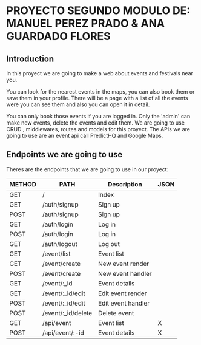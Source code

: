 # PROYECTO SEGUNDO MODULO DE: MANUEL PEREZ PRADO & ANA GUARDADO FLORES


## Introduction
In this proyect we are going to make a web about events and festivals near you. 

You can look for the nearest events in the maps, you can also book them or save them in your profile. There will be a page with a list of all the events were you can see them and also you can open it in detail.

You can only book those events if you are logged in. Only the 'admin' can make new events, delete the events and edit them. We are going to use CRUD , middlewares, routes and models for this proyect. The APIs we are going to use are an event api call PredictHQ and Google Maps.


## Endpoints we are going to use

Theres are the endpoints that we are going to use in our proyect:

| METHOD | PATH | Description | JSON |
| ---    | ---  | -----       | ---  |
| GET    | /    | Index |     |      |
| GET    | /auth/signup | Sign up | |
| POST   | /auth/signup | Sign up | |
| GET    | /auth/login | Log in | |
| POST   | /auth/login | Log in | |
| GET    | /auth/logout | Log out | |
| GET    | /event/list | Event list | |
| GET    | /event/create | New event render | |
| POST   | /event/create |New event handler | |
| GET    | /event/:_id | Event details | |
| GET    | /event/:_id/edit |Edit event render | |
| POST   | /event/:_id/edit |Edit event handler | |
| POST   | /event/:_id/delete |Delete event | |
| GET    | /api/event | Event list | X |
| POST   | /api/event/:-id |Event details | X |